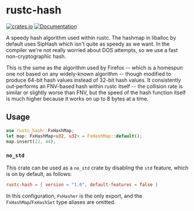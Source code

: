 # rustc-hash

[![crates.io](https://img.shields.io/crates/v/rustc-hash.svg)](https://crates.io/crates/rustc-hash)
[![Documentation](https://docs.rs/rustc-hash/badge.svg)](https://docs.rs/rustc-hash)

A speedy hash algorithm used within rustc. The hashmap in liballoc by
default uses SipHash which isn't quite as speedy as we want. In the
compiler we're not really worried about DOS attempts, so we use a fast
non-cryptographic hash.

This is the same as the algorithm used by Firefox -- which is a
homespun one not based on any widely-known algorithm -- though
modified to produce 64-bit hash values instead of 32-bit hash
values. It consistently out-performs an FNV-based hash within rustc
itself -- the collision rate is similar or slightly worse than FNV,
but the speed of the hash function itself is much higher because it
works on up to 8 bytes at a time.

## Usage

```rust
use rustc_hash::FxHashMap;
let map: FxHashMap<u32, u32> = FxHashMap::default();
map.insert(22, 44);
```

### `no_std`

This crate can be used as a `no_std` crate by disabling the `std`
feature, which is on by default, as follows:

```toml
rustc-hash = { version = "1.0", default-features = false }
```

In this configuration, `FxHasher` is the only export, and the
`FxHashMap`/`FxHashSet` type aliases are omitted.

